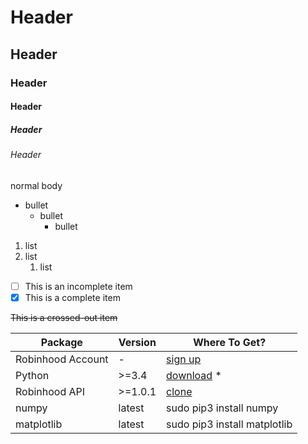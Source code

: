 # Header
## Header
### Header
#### Header
##### Header
###### Header
normal body
+ bullet
    + bullet
        + bullet
1. list
1. list
    1. list
    
- [ ] This is an incomplete item
- [x] This is a complete item

~~This is a crossed-out item~~

| Package | Version | Where To Get? |
| ------- | ------- | ------------- |
| Robinhood Account | - | [sign up](https://signup.robinhood.com/) |
| Python  | >=3.4   | [download](https://www.python.org/downloads/) * |
| Robinhood API | >=1.0.1 | [clone](https://github.com/smalbadger/Robinhood) |
| numpy | latest | sudo pip3 install numpy |
| matplotlib | latest | sudo pip3 install matplotlib |